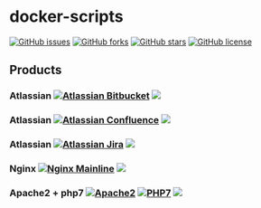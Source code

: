 # docker-scripts

[![GitHub issues](https://img.shields.io/github/issues/EpicMorg/docker-scripts.svg?style=popout-square)](https://github.com/EpicMorg/docker-scripts/issues) [![GitHub forks](https://img.shields.io/github/forks/EpicMorg/docker-scripts.svg?style=popout-square)](https://github.com/EpicMorg/docker-scripts/network) [![GitHub stars](https://img.shields.io/github/stars/EpicMorg/docker-scripts.svg?style=popout-square)](https://github.com/EpicMorg/docker-scripts/stargazers) [![GitHub license](https://img.shields.io/github/license/EpicMorg/docker-scripts.svg?style=popout-square)](https://github.com/EpicMorg/docker-scripts/blob/master/LICENSE)

## Products

### Atlassian [![Atlassian Bitbucket](https://img.shields.io/badge/Bitbucket-5.15.1-ff69b4.svg?style=popout-square)](https://github.com/EpicMorg/docker-scripts/tree/master/bitbucket) [![](https://img.shields.io/docker/pulls/epicmorg/bitbucket.svg?style=popout-square)](https://hub.docker.com/r/epicmorg/bitbucket/) 

### Atlassian [![Atlassian Confluence](https://img.shields.io/badge/Confluence-6.12.2-ff69b4.svg?style=popout-square)](https://github.com/EpicMorg/docker-scripts/tree/master/confluence) [![](https://img.shields.io/docker/pulls/epicmorg/confluence.svg?style=popout-square)](https://hub.docker.com/r/epicmorg/confluence/)

### Atlassian [![Atlassian Jira](https://img.shields.io/badge/Jira-7.12.3-ff69b4.svg?style=popout-square)](https://github.com/EpicMorg/docker-scripts/tree/master/jira) [![](https://img.shields.io/docker/pulls/epicmorg/jira.svg?style=popout-square)](https://hub.docker.com/r/epicmorg/jira/) 
 
### Nginx [![Nginx Mainline](https://img.shields.io/badge/Nginx_Mainline-1.15.2-ff69b4.svg?style=popout-square)](https://github.com/EpicMorg/docker-scripts/tree/master/balancer) [![](https://img.shields.io/docker/pulls/epicmorg/balancer.svg?style=popout-square)](https://hub.docker.com/r/epicmorg/balancer/)  

###  Apache2 + php7 [![Apache2](https://img.shields.io/badge/Apache2-2.4.34-ff69b4.svg?style=popout-square)](https://github.com/EpicMorg/docker-scripts/tree/master/websites) [![PHP7](https://img.shields.io/badge/PHP7-7.2.10-ff69b4.svg?style=popout-square)](https://github.com/EpicMorg/docker-scripts/tree/master/websites) [![](https://img.shields.io/docker/pulls/epicmorg/websites.svg?style=popout-square)](https://hub.docker.com/r/epicmorg/websites/ )
 
